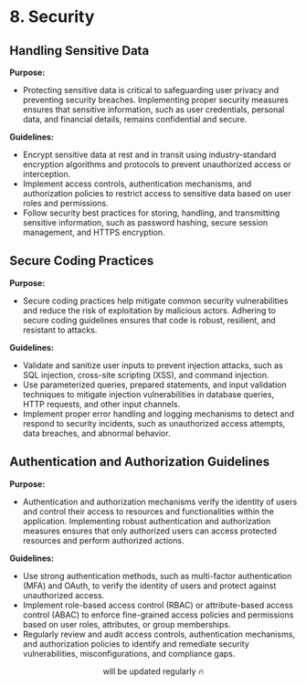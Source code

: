 # 8. Security

## Handling Sensitive Data

**Purpose:**

- Protecting sensitive data is critical to safeguarding user privacy and preventing security breaches. Implementing proper security measures ensures that sensitive information, such as user credentials, personal data, and financial details, remains confidential and secure.

**Guidelines:**

- Encrypt sensitive data at rest and in transit using industry-standard encryption algorithms and protocols to prevent unauthorized access or interception.
- Implement access controls, authentication mechanisms, and authorization policies to restrict access to sensitive data based on user roles and permissions.
- Follow security best practices for storing, handling, and transmitting sensitive information, such as password hashing, secure session management, and HTTPS encryption.

## Secure Coding Practices

**Purpose:**

- Secure coding practices help mitigate common security vulnerabilities and reduce the risk of exploitation by malicious actors. Adhering to secure coding guidelines ensures that code is robust, resilient, and resistant to attacks.

**Guidelines:**

- Validate and sanitize user inputs to prevent injection attacks, such as SQL injection, cross-site scripting (XSS), and command injection.
- Use parameterized queries, prepared statements, and input validation techniques to mitigate injection vulnerabilities in database queries, HTTP requests, and other input channels.
- Implement proper error handling and logging mechanisms to detect and respond to security incidents, such as unauthorized access attempts, data breaches, and abnormal behavior.

## Authentication and Authorization Guidelines

**Purpose:**

- Authentication and authorization mechanisms verify the identity of users and control their access to resources and functionalities within the application. Implementing robust authentication and authorization measures ensures that only authorized users can access protected resources and perform authorized actions.

**Guidelines:**

- Use strong authentication methods, such as multi-factor authentication (MFA) and OAuth, to verify the identity of users and protect against unauthorized access.
- Implement role-based access control (RBAC) or attribute-based access control (ABAC) to enforce fine-grained access policies and permissions based on user roles, attributes, or group memberships.
- Regularly review and audit access controls, authentication mechanisms, and authorization policies to identify and remediate security vulnerabilities, misconfigurations, and compliance gaps.

<p align="center">will be updated regularly 🔥</p>
